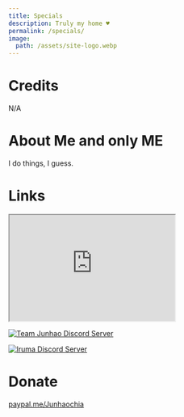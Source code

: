 ```yaml
---
title: Specials
description: Truly my home ♥
permalink: /specials/
image:
  path: /assets/site-logo.webp
---
```

# Credits
N/A

# About Me and only ME
I do things, I guess.

# Links
<a href="https://steamcommunity.com/id/Junhaochia">
<iframe id="steam_miniprofile" width="328px" height="210px" src="http://junhao.page/steam-miniprofile/junhaochia"></iframe>
</a>


[![Team Junhao Discord Server](https://discord.com/api/guilds/661447151426994176/widget.png?style=banner2)](https://discord.gg/9QeEzAq)

[![Iruma Discord Server](https://discord.com/api/guilds/735144130484895797/widget.png?style=banner2)](https://discord.gg/M79cK6g)

# Donate
[paypal.me/Junhaochia](https://paypal.me/Junhaochia)